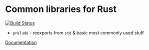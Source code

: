 # Common libraries for Rust
[![Build Status](https://travis-ci.org/kuviman/commons.svg?branch=master)](https://travis-ci.org/kuviman/commons)

- `prelude` - reexports from `std` & basic most commonly used stuff

[Documentation](https://kuviman.github.io/commons)